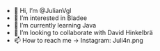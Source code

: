 - 👋 Hi, I’m @JulianVgl
- 👀 I’m interested in Bladee
- 🌱 I’m currently learning Java
- 💞️ I’m looking to collaborate with David Hinkelbrä
- 📫 How to reach me -> Instagram: Juli4n.png

<!---
JulianVgl/JulianVgl is a ✨ special ✨ repository because its `README.md` (this file) appears on your GitHub profile.
You can click the Preview link to take a look at your changes.
--->
